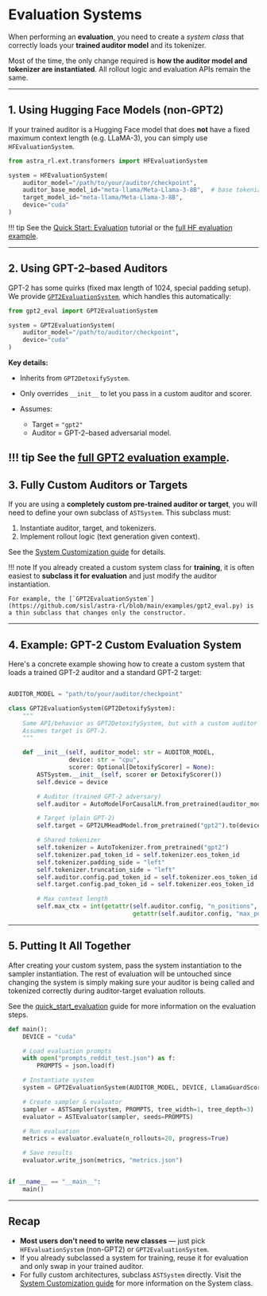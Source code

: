 # Evaluation Systems

When performing an **evaluation**, you need to create a *system class* that correctly loads your **trained auditor model** and its tokenizer.

Most of the time, the only change required is **how the auditor model and tokenizer are instantiated**. All rollout logic and evaluation APIs remain the same.

---

## 1. Using Hugging Face Models (non-GPT2)

If your trained auditor is a Hugging Face model that does **not** have a fixed maximum context length (e.g. LLaMA-3), you can simply use `HFEvaluationSystem`.

```python
from astra_rl.ext.transformers import HFEvaluationSystem

system = HFEvaluationSystem(
    auditor_model="/path/to/your/auditor/checkpoint",
    auditor_base_model_id="meta-llama/Meta-Llama-3-8B",  # base tokenizer
    target_model_id="meta-llama/Meta-Llama-3-8B",
    device="cuda"
)
```

!!! tip
    See the [Quick Start: Evaluation](../quick_start_evaluation.md) tutorial or the [full HF evaluation example](https://github.com/sisl/astra-rl/tree/main/examples/hf_eval.py).

---

## 2. Using GPT-2–based Auditors

GPT-2 has some quirks (fixed max length of 1024, special padding setup).
We provide [`GPT2EvaluationSystem`](https://github.com/sisl/astra-rl/tree/main/examples/gpt2_eval.py), which handles this automatically:

```python
from gpt2_eval import GPT2EvaluationSystem

system = GPT2EvaluationSystem(
    auditor_model="/path/to/auditor/checkpoint",
    device="cuda"
)
```

**Key details:**

* Inherits from `GPT2DetoxifySystem`.
* Only overrides `__init__` to let you pass in a custom auditor and scorer.
* Assumes:

  * Target = `"gpt2"`
  * Auditor = GPT-2–based adversarial model.

!!! tip
    See the [full GPT2 evaluation example](https://github.com/sisl/astra-rl/blob/main/examples/gpt2_eval.py).
---

## 3. Fully Custom Auditors or Targets

If you are using a **completely custom pre-trained auditor or target**, you will need to define your own subclass of `ASTSystem`.
This subclass must:

1. Instantiate auditor, target, and tokenizers.
2. Implement rollout logic (text generation given context).

See the [System Customization guide](../customizing_training/problems.md) for details.

!!! note
    If you already created a custom system class for **training**, it is often easiest to **subclass it for evaluation** and just modify the auditor instantiation.

    For example, the [`GPT2EvaluationSystem`](https://github.com/sisl/astra-rl/blob/main/examples/gpt2_eval.py) is a thin subclass that changes only the constructor.

---

## 4. Example: GPT-2 Custom Evaluation System

Here's a concrete example showing how to create a custom system that loads a trained GPT-2 auditor and a standard GPT-2 target:

```python

AUDITOR_MODEL = "path/to/your/auditor/checkpoint"

class GPT2EvaluationSystem(GPT2DetoxifySystem):
    """
    Same API/behavior as GPT2DetoxifySystem, but with a custom auditor and scorer.
    Assumes target is GPT-2.
    """

    def __init__(self, auditor_model: str = AUDITOR_MODEL,
                 device: str = "cpu",
                 scorer: Optional[DetoxifyScorer] = None):
        ASTSystem.__init__(self, scorer or DetoxifyScorer())
        self.device = device

        # Auditor (trained GPT-2 adversary)
        self.auditor = AutoModelForCausalLM.from_pretrained(auditor_model).to(device)

        # Target (plain GPT-2)
        self.target = GPT2LMHeadModel.from_pretrained("gpt2").to(device)

        # Shared tokenizer
        self.tokenizer = AutoTokenizer.from_pretrained("gpt2")
        self.tokenizer.pad_token_id = self.tokenizer.eos_token_id
        self.tokenizer.padding_side = "left"
        self.tokenizer.truncation_side = "left"
        self.auditor.config.pad_token_id = self.tokenizer.eos_token_id
        self.target.config.pad_token_id = self.tokenizer.eos_token_id

        # Max context length
        self.max_ctx = int(getattr(self.auditor.config, "n_positions",
                                   getattr(self.auditor.config, "max_position_embeddings", 1024)))
```

---

## 5. Putting It All Together

After creating your custom system, pass the system instantiation to the sampler instantiation. The rest of evaluation will be untouched since changing the system is simply making sure your auditor is being called and tokenized correctly during auditor-target evaluation rollouts.

See the [quick_start_evaluation](../quick_start_evaluation.md) guide for more information on the evaluation steps.

```python
def main():
    DEVICE = "cuda"

    # Load evaluation prompts
    with open("prompts_reddit_test.json") as f:
        PROMPTS = json.load(f)

    # Instantiate system
    system = GPT2EvaluationSystem(AUDITOR_MODEL, DEVICE, LlamaGuardScorer())

    # Create sampler & evaluator
    sampler = ASTSampler(system, PROMPTS, tree_width=1, tree_depth=3)
    evaluator = ASTEvaluator(sampler, seeds=PROMPTS)

    # Run evaluation
    metrics = evaluator.evaluate(n_rollouts=20, progress=True)

    # Save results
    evaluator.write_json(metrics, "metrics.json")


if __name__ == "__main__":
    main()
```

---

## Recap

* **Most users don't need to write new classes** — just pick `HFEvaluationSystem` (non-GPT2) or `GPT2EvaluationSystem`.
* If you already subclassed a system for training, reuse it for evaluation and only swap in your trained auditor.
* For fully custom architectures, subclass `ASTSystem` directly. Visit the [System Customization guide](../customizing_training/problems.md) for more information on the System class.
